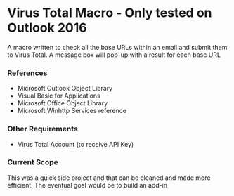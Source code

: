 # Virus Total Macro - Only tested on Outlook 2016
A macro written to check all the base URLs within an email and submit them to Virus Total. A message box will pop-up with a result for each base URL 
### References
- Microsoft Outlook Object Library
- Visual Basic for Applications
- Microsoft Office Object Library
- Microsoft Winhttp Services reference
### Other Requirements
- Virus Total Account (to receive API Key)

### Current Scope
This was a quick side project and that can be cleaned and made more efficient.
The eventual goal would be to build an add-in

